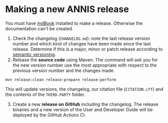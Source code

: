 # Making a new ANNIS release


You must have [mdBook](https://github.com/rust-lang-nursery/mdBook) installed to make a release.
Otherwise the documentation can't be created.


1. Check the changelog (`CHANGELOG.md`): note the last release version number and which kind of changes have been made since the last release.
   Determine if this is a major, minor or patch release according to [semantic versioning](https://semver.org/). 
2. Release the **source code** using Maven.  The command will ask you for the new version number use the most appropriate with respect to the previous version number and the changes made.
```
mvn release:clean release:prepare release:perform
```
This will update versions, the changelog, our citation file (`CITATION.cff`) and the contents of the `THIRD-PARTY` folder.

3. Create a new **release on GitHub** including the changelog. The release binaries and a new version of the User and Developer Guide will be deployed by the GitHub Actions CI.

